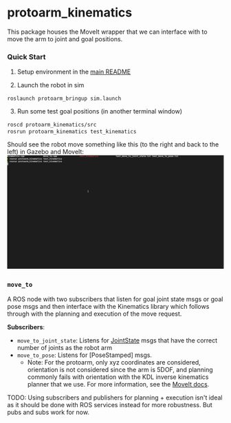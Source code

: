 # protoarm_kinematics

This package houses the MoveIt wrapper that we can interface with to move the arm to joint and goal positions.

### Quick Start

1. Setup environment in the [main README](https://github.com/purdue-arc/arc_robot_arm/blob/main/README.md)

2. Launch the robot in sim
```
roslaunch protoarm_bringup sim.launch
```
3. Run some test goal positions (in another terminal window)
```
roscd protoarm_kinematics/src
rosrun protoarm_kinematics test_kinematics
```
Should see the robot move something like this (to the right and back to the left) in Gazebo and MoveIt:
![ik_demo](https://github.com/purdue-arc/arc_robot_arm/blob/main/assets/gifs/ik_demo.gif)

### `move_to`

A ROS node with two subscribers that listen for goal joint state msgs or goal pose msgs and then interface with the Kinematics library which follows through with the planning and execution of the move request.

**Subscribers**:
- `move_to_joint_state`: Listens for [JointState](http://docs.ros.org/en/api/sensor_msgs/html/msg/JointState.html) msgs that have the correct number of joints as the robot arm
- `move_to_pose`: Listens for [PoseStamped] msgs. 
  - Note: For the protoarm, only xyz coordinates are considered, orientation is not considered since the arm is 5DOF, and planning commonly fails with orientation with the KDL inverse kinematics planner that we use. For more information, see the [MoveIt docs](https://ros-planning.github.io/moveit_tutorials/doc/kinematics_configuration/kinematics_configuration_tutorial.html#position-only-ik).

TODO: Using subscribers and publishers for planning + execution isn't ideal as it should be done with ROS services instead for more robustness. But pubs and subs work for now.
